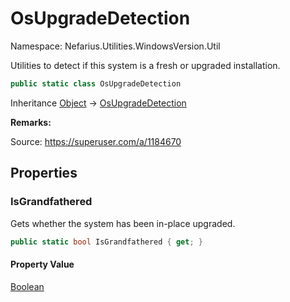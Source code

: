 # OsUpgradeDetection

Namespace: Nefarius.Utilities.WindowsVersion.Util

Utilities to detect if this system is a fresh or upgraded installation.

```csharp
public static class OsUpgradeDetection
```

Inheritance [Object](https://docs.microsoft.com/en-us/dotnet/api/system.object) → [OsUpgradeDetection](./nefarius.utilities.windowsversion.util.osupgradedetection.md)

**Remarks:**

Source: https://superuser.com/a/1184670

## Properties

### <a id="properties-isgrandfathered"/>**IsGrandfathered**

Gets whether the system has been in-place upgraded.

```csharp
public static bool IsGrandfathered { get; }
```

#### Property Value

[Boolean](https://docs.microsoft.com/en-us/dotnet/api/system.boolean)<br>
